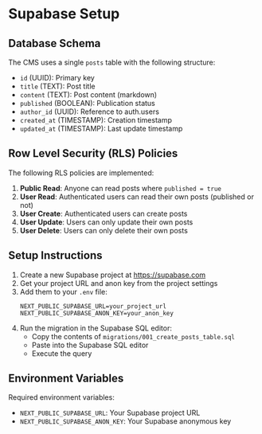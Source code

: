 # Supabase Setup

## Database Schema

The CMS uses a single `posts` table with the following structure:

- `id` (UUID): Primary key
- `title` (TEXT): Post title
- `content` (TEXT): Post content (markdown)
- `published` (BOOLEAN): Publication status
- `author_id` (UUID): Reference to auth.users
- `created_at` (TIMESTAMP): Creation timestamp
- `updated_at` (TIMESTAMP): Last update timestamp

## Row Level Security (RLS) Policies

The following RLS policies are implemented:

1. **Public Read**: Anyone can read posts where `published = true`
2. **User Read**: Authenticated users can read their own posts (published or not)
3. **User Create**: Authenticated users can create posts
4. **User Update**: Users can only update their own posts
5. **User Delete**: Users can only delete their own posts

## Setup Instructions

1. Create a new Supabase project at https://supabase.com
2. Get your project URL and anon key from the project settings
3. Add them to your `.env` file:
   ```
   NEXT_PUBLIC_SUPABASE_URL=your_project_url
   NEXT_PUBLIC_SUPABASE_ANON_KEY=your_anon_key
   ```
4. Run the migration in the Supabase SQL editor:
   - Copy the contents of `migrations/001_create_posts_table.sql`
   - Paste into the Supabase SQL editor
   - Execute the query

## Environment Variables

Required environment variables:
- `NEXT_PUBLIC_SUPABASE_URL`: Your Supabase project URL
- `NEXT_PUBLIC_SUPABASE_ANON_KEY`: Your Supabase anonymous key

